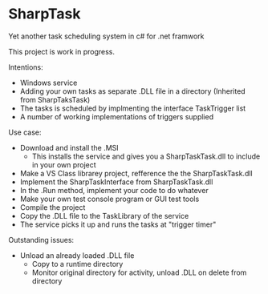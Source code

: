 # SharpTask
Yet another task scheduling system in c# for .net framwork 

This project is work in progress.

Intentions:
- Windows service
- Adding your own tasks as separate .DLL file in a directory (Inherited from SharpTaksTask)  
- The tasks is scheduled by implmenting the interface TaskTrigger list
- A number of working implementations of triggers supplied

Use case:
- Download and install the .MSI
  - This installs the service and gives you a SharpTaskTask.dll to include in your own project
- Make a VS Class librarey project, refference the the SharpTaskTask.dll
- Implement the SharpTaskInterface from SharpTaskTask.dll
- In the .Run method, implement your code to do whatever
- Make your own test console program or GUI test tools
- Compile the project
- Copy the .DLL file to the TaskLibrary of the service
- The service picks it up and runs the tasks at "trigger timer"

Outstanding issues:
- Unload an already loaded .DLL file
  - Copy to a runtime directory
  - Monitor original directory for activity, unload .DLL on delete from directory
